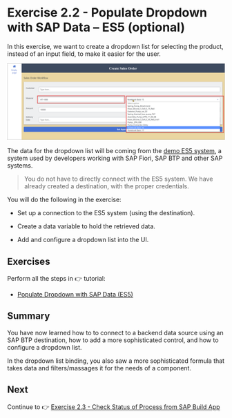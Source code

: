 # Exercise 2.2 - Populate Dropdown with SAP Data – ES5 (optional)

In this exercise, we want to create a dropdown list for selecting the product, instead of an input field, to make it easier for the user.

![Process](/images/ex2.2/run-dropdown.png)

The data for the dropdown list will be coming from the [demo ES5 system](https://blogs.sap.com/2017/06/16/netweaver-gateway-demo-es5-now-in-beta/), a system used by developers working with SAP Fiori, SAP BTP and other SAP systems.

>You do not have to directly connect with the ES5 system. We have already created a destination, with the proper credentials.

You will do the following in the exercise:

- Set up a connection to the ES5 system (using the destination).

- Create a data variable to hold the retrieved data.

- Add and configure a dropdown list into the UI.

  
## Exercises

Perform all the steps in 👉 tutorial: 

- [Populate Dropdown with SAP Data (ES5)](https://developers.sap.com/tutorials/build-apps-workflow-es5.html)


## Summary

You have now learned how to to connect to a backend data source using an SAP BTP destination, how to add a more sophisticated control, and how to configure a dropdown list.

In the dropdown list binding, you also saw a more sophisticated formula that takes data and filters/massages it for the needs of a component.


## Next

Continue to 👉 [Exercise 2.3 - Check Status of Process from SAP Build App](../ex2.3/README.md)